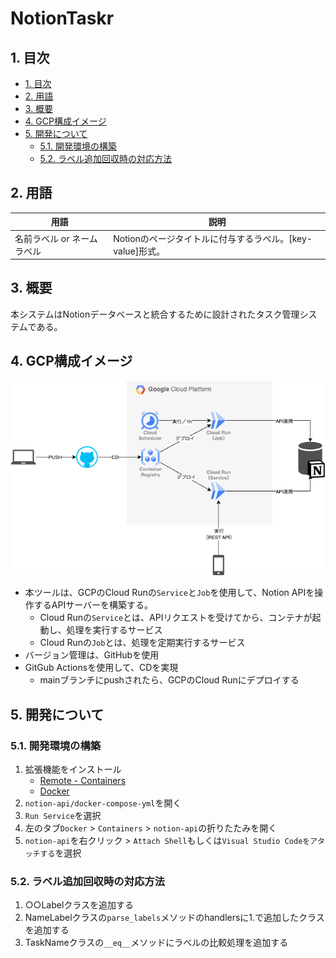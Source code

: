 # NotionTaskr

## 1. 目次
- [1. 目次](#1-目次)
- [2. 用語](#2-用語)
- [3. 概要](#3-概要)
- [4. GCP構成イメージ](#4-gcp構成イメージ)
- [5. 開発について](#5-開発について)
  - [5.1. 開発環境の構築](#51-開発環境の構築)
  - [5.2. ラベル追加回収時の対応方法](#52-ラベル追加回収時の対応方法)

## 2. 用語

| 用語                       | 説明                                                      |
| -------------------------- | --------------------------------------------------------- |
| 名前ラベル or ネームラベル | Notionのページタイトルに付与するラベル。[key-value]形式。 |


## 3. 概要
本システムはNotionデータベースと統合するために設計されたタスク管理システムである。


## 4. GCP構成イメージ
![GCP構成イメージ](docs/img/アプリ構成イメージ.png)
- 本ツールは、GCPのCloud Runの`Service`と`Job`を使用して、Notion APIを操作するAPIサーバーを構築する。
  - Cloud Runの`Service`とは、APIリクエストを受けてから、コンテナが起動し、処理を実行するサービス
  - Cloud Runの`Job`とは、処理を定期実行するサービス 
- バージョン管理は、GitHubを使用
- GitGub Actionsを使用して、CDを実現
  - mainブランチにpushされたら、GCPのCloud Runにデプロイする

## 5. 開発について

### 5.1. 開発環境の構築

1. 拡張機能をインストール
   - [Remote - Containers](https://marketplace.visualstudio.com/items?itemName=ms-vscode-remote.remote-containers)
   - [Docker](https://marketplace.visualstudio.com/items?itemName=ms-azuretools.vscode-docker)
2. `notion-api/docker-compose-yml`を開く
3. `Run Service`を選択
4. 左のタブ`Docker` > `Containers` > `notion-api`の折りたたみを開く
5. `notion-api`を右クリック > `Attach Shell`もしくは`Visual Studio Codeをアタッチする`を選択

### 5.2. ラベル追加回収時の対応方法
1. ○○Labelクラスを追加する
2. NameLabelクラスの`parse_labels`メソッドのhandlersに1.で追加したクラスを追加する
3. TaskNameクラスの`__eq__`メソッドにラベルの比較処理を追加する

